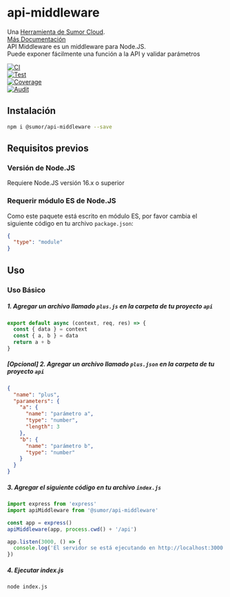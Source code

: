 # api-middleware

Una [Herramienta de Sumor Cloud](https://sumor.cloud).  
[Más Documentación](https://sumor.cloud/api-middleware)  
API Middleware es un middleware para Node.JS.  
Puede exponer fácilmente una función a la API y validar parámetros

[![CI](https://github.com/sumor-cloud/api-middleware/actions/workflows/ci.yml/badge.svg)](https://github.com/sumor-cloud/api-middleware/actions/workflows/ci.yml)  
[![Test](https://github.com/sumor-cloud/api-middleware/actions/workflows/ut.yml/badge.svg)](https://github.com/sumor-cloud/api-middleware/actions/workflows/ut.yml)  
[![Coverage](https://github.com/sumor-cloud/api-middleware/actions/workflows/coverage.yml/badge.svg)](https://github.com/sumor-cloud/api-middleware/actions/workflows/coverage.yml)  
[![Audit](https://github.com/sumor-cloud/api-middleware/actions/workflows/audit.yml/badge.svg)](https://github.com/sumor-cloud/api-middleware/actions/workflows/audit.yml)

## Instalación

```bash
npm i @sumor/api-middleware --save
```

## Requisitos previos

### Versión de Node.JS

Requiere Node.JS versión 16.x o superior

### Requerir módulo ES de Node.JS

Como este paquete está escrito en módulo ES, por favor cambia el siguiente código en tu archivo `package.json`:

```json
{
  "type": "module"
}
```

## Uso

### Uso Básico

##### 1. Agregar un archivo llamado `plus.js` en la carpeta de tu proyecto `api`

```js
export default async (context, req, res) => {
  const { data } = context
  const { a, b } = data
  return a + b
}
```

##### [Opcional] 2. Agregar un archivo llamado `plus.json` en la carpeta de tu proyecto `api`

```json
{
  "name": "plus",
  "parameters": {
    "a": {
      "name": "parámetro a",
      "type": "number",
      "length": 3
    },
    "b": {
      "name": "parámetro b",
      "type": "number"
    }
  }
}
```

##### 3. Agregar el siguiente código en tu archivo `index.js`

```javascript
import express from 'express'
import apiMiddleware from '@sumor/api-middleware'

const app = express()
apiMiddleware(app, process.cwd() + '/api')

app.listen(3000, () => {
  console.log('El servidor se está ejecutando en http://localhost:3000')
})
```

##### 4. Ejecutar index.js

```bash
node index.js
```